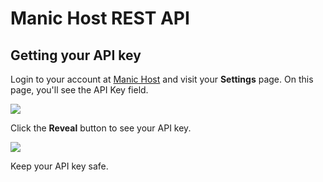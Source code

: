 # Manic Host REST API
## Getting your API key
Login to your account at [Manic Host](http://my.manic.host) and visit your **Settings** page. On this page, you'll see the API Key field.

<img src="http://manic.host/images/api-step-1.png" />

Click the **Reveal** button to see your API key.

<img src="http://manic.host/images/api-step-2.png" />

Keep your API key safe.
